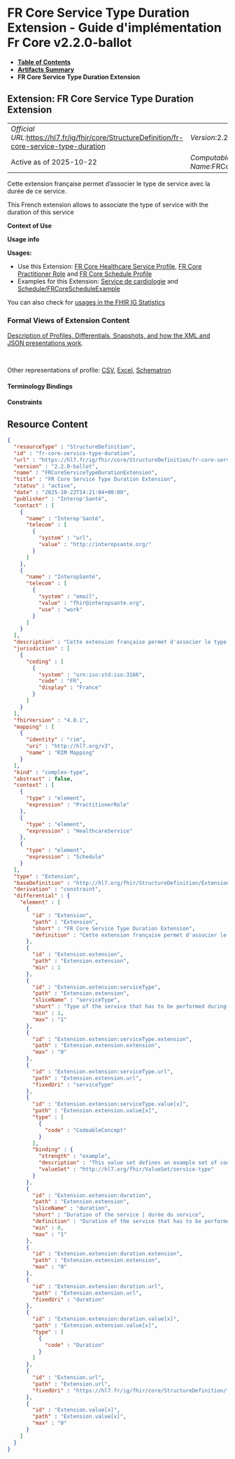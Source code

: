 # FR Core Service Type Duration Extension - Guide d'implémentation Fr Core v2.2.0-ballot

* [**Table of Contents**](toc.md)
* [**Artifacts Summary**](artifacts.md)
* **FR Core Service Type Duration Extension**

## Extension: FR Core Service Type Duration Extension 

| | |
| :--- | :--- |
| *Official URL*:https://hl7.fr/ig/fhir/core/StructureDefinition/fr-core-service-type-duration | *Version*:2.2.0-ballot |
| Active as of 2025-10-22 | *Computable Name*:FRCoreServiceTypeDurationExtension |

Cette extension française permet d’associer le type de service avec la durée de ce service.

This French extension allows to associate the type of service with the duration of this service

**Context of Use**

**Usage info**

**Usages:**

* Use this Extension: [FR Core Healthcare Service Profile](StructureDefinition-fr-core-healthcare-service.md), [FR Core Practitioner Role](StructureDefinition-fr-core-practitioner-role.md) and [FR Core Schedule Profile](StructureDefinition-fr-core-schedule.md)
* Examples for this Extension: [Service de cardiologie](HealthcareService-svc-cardiologie-1.md) and [Schedule/FRCoreScheduleExample](Schedule-FRCoreScheduleExample.md)

You can also check for [usages in the FHIR IG Statistics](https://packages2.fhir.org/xig/hl7.fhir.fr.core|current/StructureDefinition/fr-core-service-type-duration)

### Formal Views of Extension Content

 [Description of Profiles, Differentials, Snapshots, and how the XML and JSON presentations work](http://build.fhir.org/ig/FHIR/ig-guidance/readingIgs.html#structure-definitions). 

 

Other representations of profile: [CSV](StructureDefinition-fr-core-service-type-duration.csv), [Excel](StructureDefinition-fr-core-service-type-duration.xlsx), [Schematron](StructureDefinition-fr-core-service-type-duration.sch) 

#### Terminology Bindings

#### Constraints



## Resource Content

```json
{
  "resourceType" : "StructureDefinition",
  "id" : "fr-core-service-type-duration",
  "url" : "https://hl7.fr/ig/fhir/core/StructureDefinition/fr-core-service-type-duration",
  "version" : "2.2.0-ballot",
  "name" : "FRCoreServiceTypeDurationExtension",
  "title" : "FR Core Service Type Duration Extension",
  "status" : "active",
  "date" : "2025-10-22T14:21:04+00:00",
  "publisher" : "Interop'Santé",
  "contact" : [
    {
      "name" : "Interop'Santé",
      "telecom" : [
        {
          "system" : "url",
          "value" : "http://interopsante.org/"
        }
      ]
    },
    {
      "name" : "InteropSanté",
      "telecom" : [
        {
          "system" : "email",
          "value" : "fhir@interopsante.org",
          "use" : "work"
        }
      ]
    }
  ],
  "description" : "Cette extension française permet d'associer le type de service avec la durée de ce service.\n\rThis French extension allows to associate the type of service with the duration of this service",
  "jurisdiction" : [
    {
      "coding" : [
        {
          "system" : "urn:iso:std:iso:3166",
          "code" : "FR",
          "display" : "France"
        }
      ]
    }
  ],
  "fhirVersion" : "4.0.1",
  "mapping" : [
    {
      "identity" : "rim",
      "uri" : "http://hl7.org/v3",
      "name" : "RIM Mapping"
    }
  ],
  "kind" : "complex-type",
  "abstract" : false,
  "context" : [
    {
      "type" : "element",
      "expression" : "PractitionerRole"
    },
    {
      "type" : "element",
      "expression" : "HealthcareService"
    },
    {
      "type" : "element",
      "expression" : "Schedule"
    }
  ],
  "type" : "Extension",
  "baseDefinition" : "http://hl7.org/fhir/StructureDefinition/Extension",
  "derivation" : "constraint",
  "differential" : {
    "element" : [
      {
        "id" : "Extension",
        "path" : "Extension",
        "short" : "FR Core Service Type Duration Extension",
        "definition" : "Cette extension française permet d'associer le type de service avec la durée de ce service.\n\rThis French extension allows to associate the type of service with the duration of this service"
      },
      {
        "id" : "Extension.extension",
        "path" : "Extension.extension",
        "min" : 1
      },
      {
        "id" : "Extension.extension:serviceType",
        "path" : "Extension.extension",
        "sliceName" : "serviceType",
        "short" : "Type of the service that has to be performed during the appointment | Typedu service à assurer durant le RDV",
        "min" : 1,
        "max" : "1"
      },
      {
        "id" : "Extension.extension:serviceType.extension",
        "path" : "Extension.extension.extension",
        "max" : "0"
      },
      {
        "id" : "Extension.extension:serviceType.url",
        "path" : "Extension.extension.url",
        "fixedUri" : "serviceType"
      },
      {
        "id" : "Extension.extension:serviceType.value[x]",
        "path" : "Extension.extension.value[x]",
        "type" : [
          {
            "code" : "CodeableConcept"
          }
        ],
        "binding" : {
          "strength" : "example",
          "description" : "This value set defines an example set of codes of service-types.",
          "valueSet" : "http://hl7.org/fhir/ValueSet/service-type"
        }
      },
      {
        "id" : "Extension.extension:duration",
        "path" : "Extension.extension",
        "sliceName" : "duration",
        "short" : "Duration of the service | durée du service",
        "definition" : "Duration of the service that has to be performed during the appointment | Durée du service à assurer durant le RDV",
        "min" : 0,
        "max" : "1"
      },
      {
        "id" : "Extension.extension:duration.extension",
        "path" : "Extension.extension.extension",
        "max" : "0"
      },
      {
        "id" : "Extension.extension:duration.url",
        "path" : "Extension.extension.url",
        "fixedUri" : "duration"
      },
      {
        "id" : "Extension.extension:duration.value[x]",
        "path" : "Extension.extension.value[x]",
        "type" : [
          {
            "code" : "Duration"
          }
        ]
      },
      {
        "id" : "Extension.url",
        "path" : "Extension.url",
        "fixedUri" : "https://hl7.fr/ig/fhir/core/StructureDefinition/fr-core-service-type-duration"
      },
      {
        "id" : "Extension.value[x]",
        "path" : "Extension.value[x]",
        "max" : "0"
      }
    ]
  }
}

```
